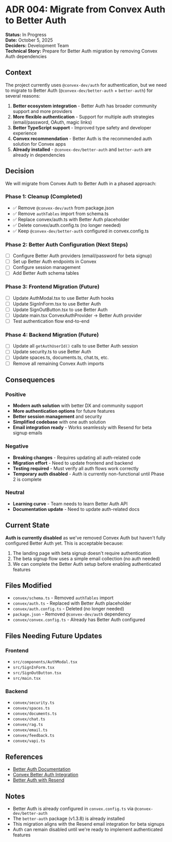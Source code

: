 # ADR 004: Migrate from Convex Auth to Better Auth

**Status:** In Progress  
**Date:** October 5, 2025  
**Deciders:** Development Team  
**Technical Story:** Prepare for Better Auth migration by removing Convex Auth dependencies

## Context

The project currently uses `@convex-dev/auth` for authentication, but we need to migrate to Better Auth (`@convex-dev/better-auth` + `better-auth`) for several reasons:

1. **Better ecosystem integration** - Better Auth has broader community support and more providers
2. **More flexible authentication** - Support for multiple auth strategies (email/password, OAuth, magic links)
3. **Better TypeScript support** - Improved type safety and developer experience
4. **Convex recommendation** - Better Auth is the recommended auth solution for Convex apps
5. **Already installed** - `@convex-dev/better-auth` and `better-auth` are already in dependencies

## Decision

We will migrate from Convex Auth to Better Auth in a phased approach:

### Phase 1: Cleanup (Completed)
- ✅ Remove `@convex-dev/auth` from package.json
- ✅ Remove `authTables` import from schema.ts
- ✅ Replace convex/auth.ts with Better Auth placeholder
- ✅ Delete convex/auth.config.ts (no longer needed)
- ✅ Keep `@convex-dev/better-auth` configured in convex.config.ts

### Phase 2: Better Auth Configuration (Next Steps)
- [ ] Configure Better Auth providers (email/password for beta signup)
- [ ] Set up Better Auth endpoints in Convex
- [ ] Configure session management
- [ ] Add Better Auth schema tables

### Phase 3: Frontend Migration (Future)
- [ ] Update AuthModal.tsx to use Better Auth hooks
- [ ] Update SignInForm.tsx to use Better Auth
- [ ] Update SignOutButton.tsx to use Better Auth
- [ ] Update main.tsx ConvexAuthProvider → Better Auth provider
- [ ] Test authentication flow end-to-end

### Phase 4: Backend Migration (Future)
- [ ] Update all `getAuthUserId()` calls to use Better Auth session
- [ ] Update security.ts to use Better Auth
- [ ] Update spaces.ts, documents.ts, chat.ts, etc.
- [ ] Remove all remaining Convex Auth imports

## Consequences

### Positive
- **Modern auth solution** with better DX and community support
- **More authentication options** for future features
- **Better session management** and security
- **Simplified codebase** with one auth solution
- **Email integration ready** - Works seamlessly with Resend for beta signup emails

### Negative
- **Breaking changes** - Requires updating all auth-related code
- **Migration effort** - Need to update frontend and backend
- **Testing required** - Must verify all auth flows work correctly
- **Temporary auth disabled** - Auth is currently non-functional until Phase 2 is complete

### Neutral
- **Learning curve** - Team needs to learn Better Auth API
- **Documentation update** - Need to update auth-related docs

## Current State

**Auth is currently disabled** as we've removed Convex Auth but haven't fully configured Better Auth yet. This is acceptable because:

1. The landing page with beta signup doesn't require authentication
2. The beta signup flow uses a simple email collection (no auth needed)
3. We can complete the Better Auth setup before enabling authenticated features

## Files Modified

- `convex/schema.ts` - Removed `authTables` import
- `convex/auth.ts` - Replaced with Better Auth placeholder
- `convex/auth.config.ts` - Deleted (no longer needed)
- `package.json` - Removed `@convex-dev/auth` dependency
- `convex/convex.config.ts` - Already has Better Auth configured

## Files Needing Future Updates

### Frontend
- `src/components/AuthModal.tsx`
- `src/SignInForm.tsx`
- `src/SignOutButton.tsx`
- `src/main.tsx`

### Backend
- `convex/security.ts`
- `convex/spaces.ts`
- `convex/documents.ts`
- `convex/chat.ts`
- `convex/rag.ts`
- `convex/email.ts`
- `convex/feedback.ts`
- `convex/vapi.ts`

## References

- [Better Auth Documentation](https://www.better-auth.com/)
- [Convex Better Auth Integration](https://docs.convex.dev/auth/better-auth)
- [Better Auth with Resend](https://www.better-auth.com/docs/integrations/resend)

## Notes

- Better Auth is already configured in `convex.config.ts` via `@convex-dev/better-auth`
- The `better-auth` package (v1.3.8) is already installed
- This migration aligns with the Resend email integration for beta signups
- Auth can remain disabled until we're ready to implement authenticated features
